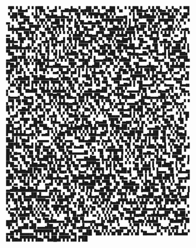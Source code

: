 ▝▛▝▟▃▞▝▐▜▙▝▃▟▝▃▅▟▅▞▄▟▉▞▚▝▚▟█▝▄▝▝▟▜▟▃▞▟▞▙▃▚▞▅▞▝▜▝▟▉▜▙▃▝▟▞▝▆▟▅▃▙▃▚▝█▝▚▜▜▛▇▜▞▞▃▃▄▝▐▝█▟▆▟▞▞▛▜▟▞▝▟▛▃▝▝▄▟▜▃▝▞▛▞▚▟▊▜▝▛▐▞▆▃▅▃▆▞▜▜▛▜▛▟▐▝▛▃▃▜▛▃▛▜▛▜▝▞▚▝▐▟▄▟▆▃▛▜▛▝▟▞▆▜▜▝▅▝█▝▆▃▛▝▇▞▄▟▇▟▞▟▆▜▟▛▐▞▛▞▃▟▉▞▞▃▄▃▝▝▆▝▉▜▚▝▇▝▜▞▞▝▝▞▟▟▛▟▄▃▛▜▄▟▛▟▟▟▜▜▝▃▜▃▛▜▝▟▟▝▃▝▐▝▇▟▃▜▛▝▜▞▝▃▙▜▜▃▟▝▊▜▜▟▃▟▜▞▚▝▛▞▅▟▇▜▝▝▇▃▝▜▛▃▆▃▚▃▟▜▟▟▆▟▃▟▞▃▜▝▟▝▛▝▐▞▞▟▝▜▜▝▄▝▆▛▇▝▟▛▇▟█▃▛▃▆▝▉▝▐▟▚▟▊▟▐▜▅▝▝▟▝▝▚▜▃▜▝▟▐▝▟▟▆▞▙▃▜▝▜▟▛▟█▝▛▝▅▟▄▃▆▞▛▜▃▟▐▟▛▜▅▞▃▟▉▜▜▞▞▟▄▜▟▃▞▞▛▞▅▞▚▟▄▛▐▃▃▟▆▞▛▟▆▟▝▝▆▃▝▝▇▃▞▝▅▞▛▜▙▛▇▟▚▝▛▝▐▜▛▟▃▟▆▃▃▜▛▃▟▜▃▟▉▞▚▞▚▞▃▜▙▝█▃▃▟▄▃▚▝▊▟▟▟▊▃▆▛▐▟▚▝▃▜▝▜▚▝▃▞▙▟▚▟▐▝▐▝▟▃▆▞▄▝▃▛▇▞▛▟▟▝▉▜▚▟▃▞▛▃▞▝▄▟▝▃▆▟▆▝▇▟▇▃▄▃▞▟▅▞▄▞▝▜▙▜▄▝▅▝▄▟▊▃▄▜▛▜▜▞▟▜▃▜▃▞▄▃▛▟▝▟▞▟▜▟▐▜▚▜▜▝▛▜▞▝▉▞▚▞▆▟▝▟▝▜▃▝▜▃▅▟▐▝█▃▃▟▚▞▚▃▃▝▜▃▄▞▃▝█▝▅▟▆▝█▟▞▟▟▟▞▞▙▝▞▃▆▃▅▟▉▝▄▜▜▞▃▃▃▛▇▝▄▞▄▃▅▜▝▝▆▃▚▃▃▞▚▃▄▝▇▞▝▛▇▜▅▜▙▃▜▟▜▜▟▜▅▃▛▝▜▜▅▟▇▝▐▟▄▃▃▟▉▞▅▜▞▝▝▞▜▝▊▜▙▟▝▃▜▃▛▞▟▟▄▃▟▞▛▞▄▝█▝▞▜▞▃▙▞▃▃▅▜▙▃▚▞▝▟▅▞▙▃▞▝▉▜▝▃▆▟▚▟▜▞▄▞▝▟▝▟▜▃▛▝▅▞▙▝▟▃▞▞▚▟▃▟▜▟█▝▅▞▟▞▛▃▞▝▞▞▝▃▟▝▛▝▚▝▄▟▝▃▙▝▞▝▆▟▞▟▃▞▝▞▝▞▆▃▃▜▅▟▐▝▟▞▚▜▚▃▛▃▄▝▐▝█▜▞▃▞▜▛▝█▟▞▝▐▟▃▝▞▃▞▛▐▜▄▝▄▃▅▝█▜▞▃▄▞▟▞▄▝▄▜▚▝▇▞▚▝█▝█▜▃▟▝▃▛▜▞▜▙▃▚▝▛▜▟▟▆▛▇▜▟▞▜▜▝▛▇▟▉▞▃▞▟▝▃▃▆▞▆▜▚▜▅▞▛▜▟▟▟▃▟▞▛▃▟▝▞▟▆▜▙▜▝▞▞▟▟▃▆▛▐▞▛▞▆▟▉▜▛▃▟▟▉▝▊▃▚▜▅▟▇▟▐▝▅▟▝▝▃▃▃▝▟▜▞▃▃▝▜▟▃▟▉▃▚▃▙▝▄▜▃▜▝▟▚▟▐▝▛▝█▝▅▞▞▜▝▟█▜▙▜▅▟▐▟▚▃▞▝█▟▚▟▚▃▅▝▛▃▝▝▞▃▙▝▅▝▉▝▅▟▞▟▆▞▆▟▝▞▆▟▚▟█▞▄▃▝▞▆▝▊▞▜▟▚▝▜▞▆▃▃▃▆▝▞▝▉▝▜▜▛▜▝▞▟▝▉▃▅▃▜▝▟▃▚▟▉▝▉▜▅▝█▝▜▞▙▟█▜▜▃▙▜▟▝▃▃▆▟▇▃▜▃▛▟█▟▝▞▝▟▜▞▝▃▜▟▃▝▝▜▅▛▐▛▇▃▚▝▛▟▆▟▅▞▛▞▟▃▜▞▙▞▄▟▛▛▇▝▐▟▐▞▆▝▝▝▆▝▟▟▐▝▉▟▆▛▐▝▅▝▅▝▇▟▅▟▊▛▇▝▚▜▙▜▄▞▙▝▚▃▞▝▟▜▜▝▐▝▅▟▉▟▝▜▟▜▜▝▐▃▃▝▉▝▟▃▅▟▉▞▅▜▚▜▟▝▞▟█▃▙▃▆▝▇▟▇▟▇▜▅▛▇▛▇▝▅▃▝▃▞▛▐▝▚▟▉▟█▜▝▃▃▟█▞▃▝▜▟▝▃▛▝▃▟▝▟▚▟▞▜▚▟▆▟▉▜▞▜▙▝▆▝▇▟▆▃▝▟▜▟▃▜▞▝▞▃▛▝▃▟▇▟▇▟▇▟▃▃▛▃▆▃▝▜▞▞▝▟▐▜▚▃▆▜▙▟▚▞▜▜▙▛▐▟▉▜▅▝▊▜▃▞▛▛▐▛▇▝▄▜▃▟▉▟▃▃▛▞▟▞▄▟▛▝▄▝▟▃▄▜▛▟▚▝▜▜▝▝▚▃▅▟▉▃▄▜▅▜▅▜▃▟▛▝▉▜▞▜▚▝▛▛▇▝▚▜▛▜▞▃▜▟▝▝▟▞▟▜▚▃▟▜▜▟▟▞▟▟▚▞▙▛▐▛▇▜▞▜▞▃▟▞▆▟▊▞▞▞▙▝█▛▇▜▄▝▐▜▞▞▆▝▚▞▞▟▉▝▄▃▚▟▞▟▃▃▞▟▟▃▄▝▃▃▝▝▆▞▟▟▅▜▞▞▆▃▚▝▞▝▜▝▉▃▟▜▝▃▚▝▞▞▃▝▆▝▜▜▄▟▛▃▟▟▄▟▛▝█▟▉▞▄▟▟▝▛▝▄▝▆▝▇▟▅▃▃▜▙▜▙▜▃▃▄▝▐▞▟▟▜▝▝▜▜▃▅▞▟▟▟▝▝▝▆▟▅▛▇▜▚▝▄▟▊▟▊▃▃▟▇▃▞▞▛▝▉▃▟▃▞▞▛▜▅▝▃▝▃▃▝▞▜▝▝▝▞▜▚▃▞▃▅▝▐▃▆▜▜▃▃▃▜▜▜▜▜▟▚▟▃▜▄▝▚▟█▝▇▞▞▞▅▜▛▃▛▞▟▝▆▃▃▞▚▝▐▞▟▃▙▞▙▜▅▟▜▜▜▜▅▞▜▟█▟▜▜▚▟▐▜▉
